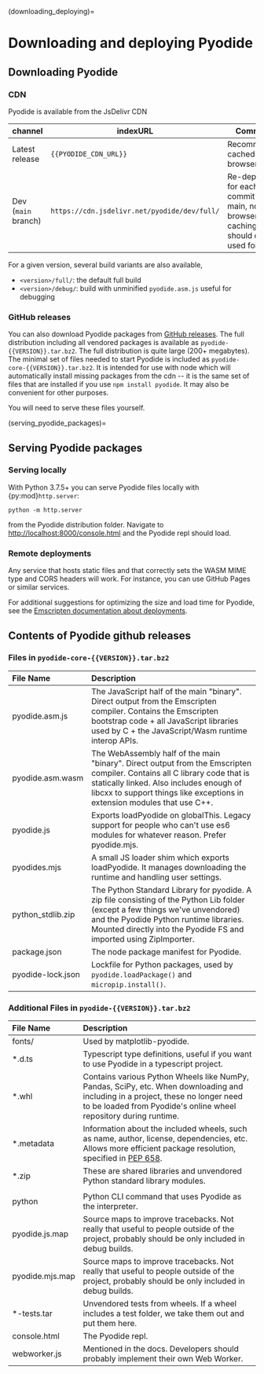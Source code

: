 (downloading_deploying)=

# Downloading and deploying Pyodide

## Downloading Pyodide

### CDN

Pyodide is available from the JsDelivr CDN

| channel             | indexURL                                     | Comments                                                                                 | REPL                                               |
| ------------------- | -------------------------------------------- | ---------------------------------------------------------------------------------------- | -------------------------------------------------- |
| Latest release      | `{{PYODIDE_CDN_URL}}`                        | Recommended, cached by the browser                                                       | [link](https://pyodide.org/en/stable/console.html) |
| Dev (`main` branch) | `https://cdn.jsdelivr.net/pyodide/dev/full/` | Re-deployed for each commit on main, no browser caching, should only be used for testing | [link](https://pyodide.org/en/latest/console.html) |

For a given version, several build variants are also available,

- `<version>/full/`: the default full build
- `<version>/debug/`: build with unminified `pyodide.asm.js` useful for debugging

### GitHub releases

You can also download Pyodide packages from [GitHub
releases](https://github.com/pyodide/pyodide/releases). The full distribution
including all vendored packages is available as `pyodide-{{VERSION}}.tar.bz2`.
The full distribution is quite large (200+ megabytes). The minimal set of files
needed to start Pyodide is included as `pyodide-core-{{VERSION}}.tar.bz2`. It is
intended for use with node which will automatically install missing packages
from the cdn -- it is the same set of files that are installed if you use `npm
install pyodide`. It may also be convenient for other purposes.

You will need to serve these files yourself.

(serving_pyodide_packages)=

## Serving Pyodide packages

### Serving locally

With Python 3.7.5+ you can serve Pyodide files locally with {py:mod}`http.server`:

```
python -m http.server
```

from the Pyodide distribution folder. Navigate to
[http://localhost:8000/console.html](http://localhost:8000/console.html) and
the Pyodide repl should load.

### Remote deployments

Any service that hosts static files and that correctly sets the WASM MIME type
and CORS headers will work. For instance, you can use GitHub Pages or similar
services.

For additional suggestions for optimizing the size and load time for Pyodide,
see the [Emscripten documentation about
deployments](https://emscripten.org/docs/compiling/Deploying-Pages.html).

## Contents of Pyodide github releases

### Files in `pyodide-core-{{VERSION}}.tar.bz2`

| File Name                 | Description
|:--------------------------|:------------
| pyodide.asm.js            | The JavaScript half of the main "binary". Direct output from the Emscripten compiler. Contains the Emscripten bootstrap code + all JavaScript libraries used by C + the JavaScript/Wasm runtime interop APIs.
| pyodide.asm.wasm          | The WebAssembly half of the main "binary". Direct output from the Emscripten compiler. Contains all C library code that is statically linked. Also includes enough of libcxx to support things like exceptions in extension modules that use C++.
| pyodide.js                | Exports loadPyodide on globalThis. Legacy support for people who can't use es6 modules for whatever reason. Prefer pyodide.mjs.
| pyodides.mjs              | A small JS loader shim which exports loadPyodide. It manages downloading the runtime and handling user settings.
| python_stdlib.zip         | The Python Standard Library for pyodide. A zip file consisting of the Python Lib folder (except a few things we've unvendored) and the Pyodide Python runtime libraries. Mounted directly into the Pyodide FS and imported using ZipImporter.
| package.json              | The node package manifest for Pyodide.
| pyodide-lock.json         | Lockfile for Python packages, used by `pyodide.loadPackage()` and `micropip.install()`.

### Additional Files in `pyodide-{{VERSION}}.tar.bz2`

| File Name                 | Description
|:--------------------------|:------------
| fonts/                    | Used by matplotlib-pyodide.
| *.d.ts                    | Typescript type definitions, useful if you want to use Pyodide in a typescript project.
| *.whl                     | Contains various Python Wheels like NumPy, Pandas, SciPy, etc. When downloading and including in a project, these no longer need to be loaded from Pyodide's online wheel repository during runtime.
| *.metadata                | Information about the included wheels, such as name, author, license, dependencies, etc. Allows more efficient package resolution, specified in [PEP 658](https://peps.python.org/pep-0658/).
| *.zip                     | These are shared libraries and unvendored Python standard library modules.
|                           |
| python                    | Python CLI command that uses Pyodide as the interpreter.
| pyodide.js.map            | Source maps to improve tracebacks. Not really that useful to people outside of the project, probably should be only included in debug builds.
| pyodide.mjs.map           | Source maps to improve tracebacks. Not really that useful to people outside of the project, probably should be only included in debug builds.
| *-tests.tar               | Unvendored tests from wheels. If a wheel includes a test folder, we take them out and put them here.
| console.html              | The Pyodide repl.
| webworker.js              | Mentioned in the docs. Developers should probably implement their own Web Worker.
